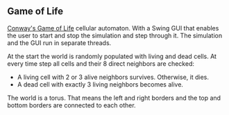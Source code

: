 ## Game of Life

[Conway's Game of Life](https://en.wikipedia.org/wiki/Conway%27s_Game_of_Life) 
cellular automaton. With a Swing GUI that enables the user to start and stop 
the simulation and step through it. The simulation and the GUI run in separate 
threads.

At the start the world is randomly populated with living and dead cells. 
At every time step all cells and their 8 direct neighbors are checked:
- A living cell with 2 or 3 alive neighbors survives. Otherwise, it dies.
- A dead cell with exactly 3 living neighbors becomes alive.

The world is a torus. That means the left and right borders and the top and 
bottom borders are connected to each other.
